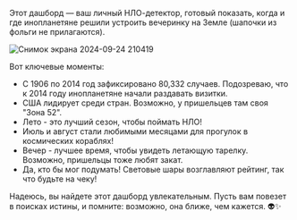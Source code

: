 Этот дашборд — ваш личный НЛО-детектор, готовый показать, когда и где инопланетяне решили устроить вечеринку на Земле (шапочки из фольги не прилагаются). 

![Снимок экрана 2024-09-24 210419](https://github.com/user-attachments/assets/e3364d02-96e4-4c00-9fa1-7ac7f9d3ce01)

Вот ключевые моменты:
- С 1906 по 2014 год зафиксировано 80,332 случаев. Подозреваю, что к 2014 году инопланетяне начали раздавать визитки.
- США лидирует среди стран. Возможно, у пришельцев там своя "Зона 52".
- Лето - это лучший сезон, чтобы поймать НЛО!
- Июль и август стали любимыми месяцами для прогулок в космических кораблях!
- Вечер - лучшее время, чтобы увидеть летающую тарелку. Возможно, пришельцы тоже любят закат.
- Да, кто бы мог подумать! Световые шары возглавляют рейтинг, так что будьте на чеку!

Надеюсь, вы найдете этот дашборд увлекательным. Пусть вам повезет в поисках истины, и помните: возможно, она ближе, чем кажется. 👽✨

